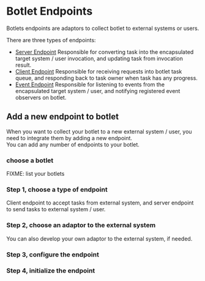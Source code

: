 # Botlet Endpoints

Botlets endpoints are adaptors to collect botlet to external systems or users.

There are three types of endpoints:

- [Server Endpoint](./server-endpoint)
  Responsible for converting task into the encapsulated target system / user invocation, and updating task from invocation result.
- [Client Endpoint](./client-endpoint)
  Responsible for receiving requests into botlet task queue, and responding back to task owner when task has any progress.
- [Event Endpoint](./event-endpoint)
  Responsible for listening to events from the encapsulated target system / user, and notifying registered event observers on botlet.

## Add a new endpoint to botlet

When you want to collect your botlet to a new external system / user, you need to integrate them by adding a new endpoint.  
You can add any number of endpoints to your botlet.

### choose a botlet

FIXME: list your botlets

### Step 1, choose a type of endpoint

Client endpoint to accept tasks from external system, and server endpoint to send tasks to external system / user.

### Step 2, choose an adaptor to the external system

You can also develop your own adaptor to the external system, if needed.

### Step 3, configure the endpoint

### Step 4, initialize the endpoint
